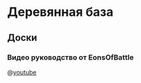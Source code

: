 # Деревянная база

## Доски

### Видео руководство от EonsOfBattle

@[youtube](https://youtu.be/_dM8GS1ShI0?si=j2aiNeg2Ru1f8Iyk)
